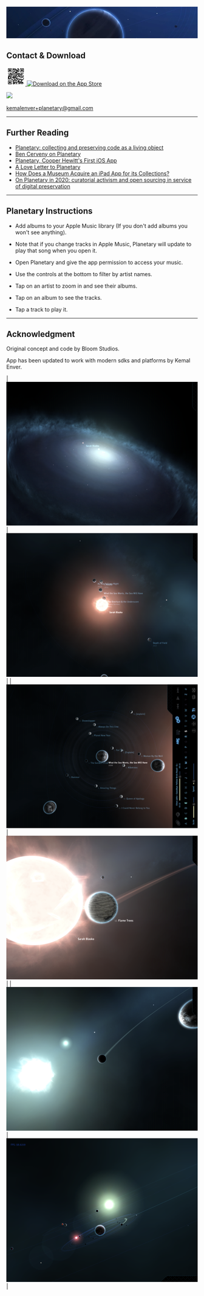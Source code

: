 ![Banner](images/banner2.jpeg)

## Contact & Download

<a href="https://apple.co/45jrZCC" style="display: inline-block;"><img src="images/qr-code.png" alt="Download on the App Store" style="height: 50px;" /> <img src="https://toolbox.marketingtools.apple.com/api/v2/badges/download-on-the-app-store/white/en-us?releaseDate=1590710400" alt="Download on the App Store" style="height: 50px;" /></a>

<a href="https://www.buymeacoffee.com/kemalenver"><img src="https://img.buymeacoffee.com/button-api/?text=Buy me coffee!&emoji=☕&slug=kemalenver&button_colour=5F7FFF&font_colour=ffffff&font_family=Poppins&outline_colour=000000&coffee_colour=FFDD00" style="height: 50px;"/></a>

[kemalenver+planetary@gmail.com](kemalenver+planetary@gmail.com)

---

## Further Reading

* [Planetary: collecting and preserving code as a living object](https://www.cooperhewitt.org/2013/08/26/planetary-collecting-and-preserving-code-as-a-living-object)
* [Ben Cerveny on Planetary](https://www.cooperhewitt.org/2015/06/26/ben-cerveny-on-planetary/)
* [Planetary, Cooper Hewitt's First iOS App](https://www.cooperhewitt.org/2019/05/16/planetary-cooper-hewitts-first-ios-app/)
* [A Love Letter to Planetary](https://www.cooperhewitt.org/2022/02/16/a-love-letter-to-planetary/)
* [How Does a Museum Acquire an iPad App for its Collections?](https://www.smithsonianmag.com/smithsonian-institution/how-does-a-museum-acquire-an-ipad-app-for-its-collections-880301/)
* [On Planetary in 2020: curatorial activism and open sourcing in service of digital preservation](https://buttondown.com/sebchan/archive/48-on-planetary-in-2020-curatorial-activism-and/)

---

## Planetary Instructions

- Add albums to your Apple Music library (If you don't add albums you won't see anything).  

- Note that if you change tracks in Apple Music, Planetary will update to play that song when you open it.

- Open Planetary and give the app permission to access your music.

- Use the controls at the bottom to filter by artist names.

- Tap on an artist to zoom in and see their albums.

- Tap on an album to see the tracks.

- Tap a track to play it.

---

## Acknowledgment

Original concept and code by Bloom Studios.

App has been updated to work with modern sdks and platforms by Kemal Enver.

| ![pretty planetary 1](images/1.PNG) | ![pretty planetary 2](images/2.PNG) |
| ![pretty planetary 3](images/3.PNG) | ![pretty planetary 4](images/4.PNG) |
| ![pretty planetary 5](images/5.PNG) | ![pretty planetary 6](images/6.PNG) |

